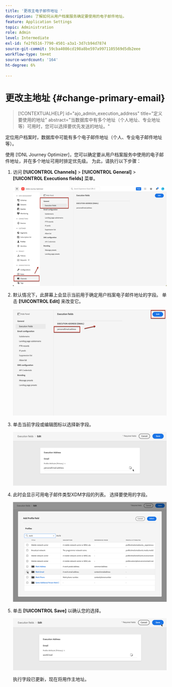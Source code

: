 ```yaml
---
title: '更改主电子邮件地址 '
description: 了解如何从用户档案服务确定要使用的电子邮件地址。
feature: Application Settings
topic: Administration
role: Admin
level: Intermediate
exl-id: fe2f6516-7790-4501-a3a1-3d7cb94d7874
source-git-commit: 59cba4086cd198a8be597a9971105569d5db2eee
workflow-type: tm+mt
source-wordcount: '164'
ht-degree: 6%

---
```


# 更改主地址 {#change-primary-email}

>[!CONTEXTUALHELP]
>id="ajo_admin_execution_address"
>title="定义要使用的地址"
>abstract="当数据库中有多个地址（个人地址、专业地址等）可用时，您可以选择要优先发送的地址。"

定位用户档案时，数据库中可能有多个电子邮件地址（个人、专业电子邮件地址等）。

使用 [!DNL Journey Optimizer]，您可以确定要从用户档案服务中使用的电子邮件地址，并在多个地址可用时排定优先级。 为此，请执行以下步骤：

1. 访问 **[!UICONTROL Channels]** > **[!UICONTROL General]** > **[!UICONTROL Executions fields]** 菜单。

   ![](assets/primary-address-execution-fields.png)

1. 默认情况下，此屏幕上会显示当前用于确定用户档案电子邮件地址的字段。 单击 **[!UICONTROL Edit]** 来改变它。

   ![](assets/primary-address.png)

1. 单击当前字段或编辑图标以选择新字段。

   ![](assets/primary-address-edit.png)

1. 此时会显示可用电子邮件类型XDM字段的列表。 选择要使用的字段。

   ![](assets/primary-address-field.png)

1. 单击 **[!UICONTROL Save]** 以确认您的选择。

   ![](assets/primary-address-save.png)

   执行字段已更新，现在将用作主地址。

<!--1. You can also select an additional field to use as secondary email address. This allows you to determine which field to use if the primary field is empty for a profile. -->
